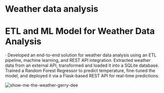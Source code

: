 # Weather data analysis
# ETL and ML Model for Weather Data Analysis
· Developed an end-to-end solution for weather data analysis using an ETL pipeline, machine learning, and REST API integration. Extracted weather data from an external API,
transformed and loaded it into a SQLite database. Trained a Random Forest Regressor to predict temperature, fine-tuned the model, and deployed it via a Flask-based
REST API for real-time predictions.

![show-me-the-weather-gerry-dee](https://github.com/user-attachments/assets/923ca6fa-5405-4cd7-a9a4-78401aefd8f5)
